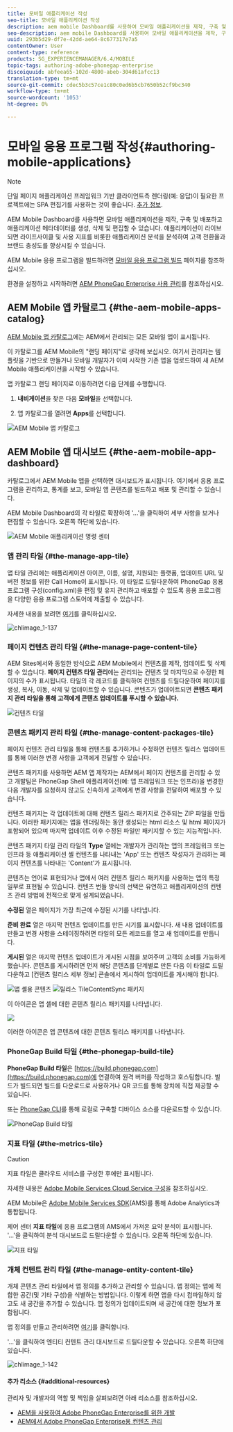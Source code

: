 ```yaml
---
title: 모바일 애플리케이션 작성
seo-title: 모바일 애플리케이션 작성
description: aem mobile Dashboard를 사용하여 모바일 애플리케이션을 제작, 구축 및 배포하고 애플리케이션 메타데이터를 생성, 삭제 및 편집할 수 있습니다. 자세한 내용은 이 페이지를 참조하십시오.
seo-description: aem mobile Dashboard를 사용하여 모바일 애플리케이션을 제작, 구축 및 배포하고 애플리케이션 메타데이터를 생성, 삭제 및 편집할 수 있습니다. 자세한 내용은 이 페이지를 참조하십시오.
uuid: 293b5d29-df7e-42dd-ae64-8c677317e7a5
contentOwner: User
content-type: reference
products: SG_EXPERIENCEMANAGER/6.4/MOBILE
topic-tags: authoring-adobe-phonegap-enterprise
discoiquuid: abfeea65-102d-4800-abeb-304d61afcc13
translation-type: tm+mt
source-git-commit: cdec5b3c57ce1c80c0ed6b5cb7650b52cf9bc340
workflow-type: tm+mt
source-wordcount: '1053'
ht-degree: 0%

---
```



# 모바일 응용 프로그램 작성{#authoring-mobile-applications}

>[!NOTE]
>
>단일 페이지 애플리케이션 프레임워크 기반 클라이언트측 렌더링(예: 응답)이 필요한 프로젝트에는 SPA 편집기를 사용하는 것이 좋습니다. [추가 정보](/help/sites-developing/spa-overview.md).

AEM Mobile Dashboard를 사용하면 모바일 애플리케이션을 제작, 구축 및 배포하고 애플리케이션 메타데이터를 생성, 삭제 및 편집할 수 있습니다. 애플리케이션이 라이브되면 라이프사이클 및 사용 지표를 비롯한 애플리케이션 분석을 분석하여 고객 전환율과 브랜드 충성도를 향상시킬 수 있습니다.

AEM Mobile 응용 프로그램을 빌드하려면 [모바일 응용 프로그램 빌드](/help/mobile/building-app-mobile-phonegap.md) 페이지를 참조하십시오.

환경을 설정하고 시작하려면 [AEM PhoneGap Enterprise 사용 관리](/help/mobile/administer-phonegap.md)를 참조하십시오.

## AEM Mobile 앱 카탈로그 {#the-aem-mobile-apps-catalog}

[AEM Mobile 앱 카탈로그](http://localhost:4502/aem/apps.html/content/phonegap)에는 AEM에서 관리되는 모든 모바일 앱이 표시됩니다.

이 카탈로그를 AEM Mobile의 &quot;랜딩 페이지&quot;로 생각해 보십시오. 여기서 관리자는 템플릿을 기반으로 만들거나 모바일 개발자가 이미 시작한 기존 앱을 업로드하여 새 AEM Mobile 애플리케이션을 시작할 수 있습니다.

앱 카탈로그 랜딩 페이지로 이동하려면 다음 단계를 수행합니다.

1. **내비게이션**&#x200B;을 찾은 다음 **모바일**&#x200B;을 선택합니다.

1. 앱 카탈로그를 열려면 **Apps**&#x200B;를 선택합니다.

![AEM Mobile 앱 카탈로그](assets/chlimage_1-135.png)

## AEM Mobile 앱 대시보드 {#the-aem-mobile-app-dashboard}

카탈로그에서 AEM Mobile 앱을 선택하면 대시보드가 표시됩니다. 여기에서 응용 프로그램을 관리하고, 통계를 보고, 모바일 앱 콘텐츠를 빌드하고 배포 및 관리할 수 있습니다.

AEM Mobile Dashboard의 각 타일로 확장하여 &#39;...&#39;을 클릭하여 세부 사항을 보거나 편집할 수 있습니다. 오른쪽 하단에 있습니다.

![AEM Mobile 애플리케이션 명령 센터](assets/chlimage_1-136.png)

### 앱 관리 타일 {#the-manage-app-tile}

앱 타일 관리에는 애플리케이션 아이콘, 이름, 설명, 지원되는 플랫폼, 업데이트 URL 및 버전 정보를 위한 Call Home이 표시됩니다. 이 타일로 드릴다운하여 PhoneGap 응용 프로그램 구성(config.xml)을 편집 및 유지 관리하고 배포할 수 있도록 응용 프로그램을 다양한 응용 프로그램 스토어에 제출할 수 있습니다.

자세한 내용을 보려면 [여기](/help/mobile/phonegap-app-details-tile.md)를 클릭하십시오.

![chlimage_1-137](assets/chlimage_1-137.png)

### 페이지 컨텐츠 관리 타일 {#the-manage-page-content-tile}

AEM Sites에서와 동일한 방식으로 AEM Mobile에서 컨텐츠를 제작, 업데이트 및 삭제할 수 있습니다. **페이지 컨텐츠 타일 관리**&#x200B;에는 관리되는 컨텐츠 및 마지막으로 수정한 페이지의 수가 표시됩니다. 타일의 각 레코드를 클릭하여 컨텐츠를 드릴다운하여 페이지를 생성, 복사, 이동, 삭제 및 업데이트할 수 있습니다. 콘텐츠가 업데이트되면 **콘텐츠 패키지 관리 타일을 통해 고객에게 콘텐츠 업데이트를 푸시할 수 있습니다.**

![컨텐츠 타일](assets/chlimage_1-138.png)

### 콘텐츠 패키지 관리 타일 {#the-manage-content-packages-tile}

페이지 컨텐츠 관리 타일을 통해 컨텐츠를 추가하거나 수정하면 컨텐츠 릴리스 업데이트를 통해 이러한 변경 사항을 고객에게 전달할 수 있습니다.

콘텐츠 패키지를 사용하면 AEM 앱 제작자는 AEM에서 페이지 컨텐츠를 관리할 수 있고 개발팀은 PhoneGap Shell 애플리케이션(예: 앱 프레임워크 또는 인프라)을 변경한 다음 개발자를 요청하지 않고도 신속하게 고객에게 변경 사항을 전달하여 배포할 수 있습니다.

컨텐츠 패키지는 각 업데이트에 대해 컨텐츠 릴리스 패키지로 간주되는 ZIP 파일을 만듭니다. 이러한 패키지에는 앱을 렌더링하는 동안 생성되는 html 리소스 및 html 페이지가 포함되어 있으며 마지막 업데이트 이후 수정된 파일만 패키지할 수 있는 지능적입니다.

콘텐츠 패키지 타일 관리 타일의 **Type** 열에는 개발자가 관리하는 앱의 프레임워크 또는 인프라 등 애플리케이션 셸 컨텐츠를 나타내는 &#39;App&#39; 또는 컨텐츠 작성자가 관리하는 페이지 컨텐츠를 나타내는 &#39;Content&#39;가 표시됩니다.

콘텐츠는 언어로 표현되거나 앱에서 여러 컨텐츠 릴리스 패키지를 사용하는 앱의 특정 일부로 표현될 수 있습니다. 컨텐츠 번들 방식의 선택은 유연하고 애플리케이션의 컨텐츠 관리 방법에 전적으로 맞게 설계되었습니다.

**수정된** 열은 페이지가 가장 최근에 수정된 시기를 나타냅니다.

**준비 완료** 열은 마지막 컨텐츠 업데이트를 만든 시기를 표시합니다. 새 내용 업데이트를 만들고 변경 사항을 스테이징하려면 타일의 모든 레코드를 열고 새 업데이트를 만듭니다.

**게시된** 열은 마지막 컨텐츠 업데이트가 게시된 시점을 보여주며 고객의 소비를 가능하게 했습니다. 콘텐츠를 게시하려면 먼저 해당 콘텐츠를 단계별로 만든 다음 이 타일로 드릴다운하고 [컨텐츠 릴리스 세부 정보] 콘솔에서 게시하여 업데이트를 게시해야 합니다.

![앱 셸용 콘텐츠 ](assets/chlimage_1-139.png) ![릴리스 TileContentSync 패키지](do-not-localize/chlimage_1-5.png)

이 아이콘은 앱 셸에 대한 콘텐츠 릴리스 패키지를 나타냅니다.

![](do-not-localize/chlimage_1-6.png)

이러한 아이콘은 앱 콘텐츠에 대한 콘텐츠 릴리스 패키지를 나타냅니다.

### PhoneGap Build 타일 {#the-phonegap-build-tile}

**PhoneGap Build 타일**&#x200B;은 [https://build.phonegap.com](https://build.phonegap.com)에 연결하여 원격 버퍼를 작성하고 호스팅합니다. 빌드가 빌드되면 빌드를 다운로드로 사용하거나 QR 코드를 통해 장치에 직접 제공할 수 있습니다.

또는 [PhoneGap CLI](https://docs.phonegap.com/en/3.5.0/guide_cli_index.md.html)를 통해 로컬로 구축할 디바이스 소스를 다운로드할 수 있습니다.

![PhoneGap Build 타일](assets/chlimage_1-140.png)

### 지표 타일 {#the-metrics-tile}

>[!CAUTION]
>
>지표 타일은 클라우드 서비스를 구성한 후에만 표시됩니다.
>
>자세한 내용은 [Adobe Mobile Services Cloud Service 구성](/help/mobile/configure-adobe-mobile-cloud-service.md)을 참조하십시오.

AEM Mobile은 [Adobe Mobile Services SDK](https://www.adobe.com/ca/solutions/digital-marketing/mobile-services/app-sdk.html)(AMS)를 통해 Adobe Analytics과 통합됩니다.

제어 센터 **지표 타일**&#x200B;에 응용 프로그램의 AMS에서 가져온 요약 분석이 표시됩니다. &#39;...&#39;을 클릭하여 분석 대시보드로 드릴다운할 수 있습니다. 오른쪽 하단에 있습니다.

![지표 타일](assets/chlimage_1-141.png)

### 개체 컨텐트 관리 타일 {#the-manage-entity-content-tile}

개체 콘텐츠 관리 타일에서 앱 정의를 추가하고 관리할 수 있습니다. 앱 정의는 앱에 적합한 공간(및 기타 구성)을 식별하는 방법입니다. 이렇게 하면 앱을 다시 컴파일하지 않고도 새 공간을 추가할 수 있습니다. 앱 정의가 업데이트되며 새 공간에 대한 정보가 포함됩니다.

앱 정의를 만들고 관리하려면 [여기](/help/mobile/phonegap-app-definitions.md)를 클릭합니다.

&#39;...&#39;을 클릭하여 엔티티 컨텐트 관리 대시보드로 드릴다운할 수 있습니다. 오른쪽 하단에 있습니다.

![chlimage_1-142](assets/chlimage_1-142.png)

#### 추가 리소스 {#additional-resources}

관리자 및 개발자의 역할 및 책임을 살펴보려면 아래 리소스를 참조하십시오.

* [AEM을 사용하여 Adobe PhoneGap Enterprise를 위한 개발](/help/mobile/developing-in-phonegap.md)
* [AEM에서 Adobe PhoneGap Enterprise용 컨텐츠 관리](/help/mobile/administer-phonegap.md)

